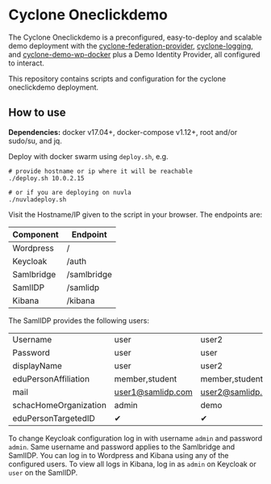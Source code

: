 Cyclone Oneclickdemo
====================

The Cyclone Oneclickdemo is a preconfigured, easy-to-deploy and scalable demo deployment with the [cyclone-federation-provider](https://github.com/cyclone-project/cyclone-federation-provider), [cyclone-logging](https://github.com/cyclone-project/cyclone-logging), and [cyclone-demo-wp-docker](https://github.com/cyclone-project/cyclone-demo-wp-docker) plus a Demo Identity Provider, all configured to interact.

This repository contains scripts and configuration for the cyclone oneclickdemo deployment.

## How to use

__Dependencies:__ docker v17.04+, docker-compose v1.12+, root and/or sudo/su, and jq.

Deploy with docker swarm using `deploy.sh`, e.g.

```shell
# provide hostname or ip where it will be reachable
./deploy.sh 10.0.2.15

# or if you are deploying on nuvla
./nuvladeploy.sh
```

Visit the Hostname/IP given to the script in your browser. The endpoints are:

| Component  | Endpoint    |
|------------|-------------|
| Wordpress  | /           |
| Keycloak   | /auth       |
| Samlbridge | /samlbridge |
| SamlIDP    | /samlidp    |
| Kibana     | /kibana     |

 The SamlIDP provides the following users:  

| | | | | |
|----------|------|-------|-------|-------|
| Username | user | user2 | user3 | user4 |
| Password | user | user  | user  | user  |
| displayName | user | user2 | user3 | user4 |
| eduPersonAffiliation | member,student | member,student | member,student | member,student |
| mail | user1@samlidp.com | user2@samlidp.com | user3@samlidp.com | user4@samlidp.com |
| schacHomeOrganization | admin | demo | demo | demo |
| eduPersonTargetedID | ✔ | ✔ | ✔ | ✘ |

To change Keycloak configuration log in with username `admin` and password `admin`. Same username and password applies to the Samlbridge and SamlIDP. You can log in to Wordpress and Kibana using any of the configured users. To view all logs in Kibana, log in as `admin` on Keycloak or `user` on the SamlIDP.
